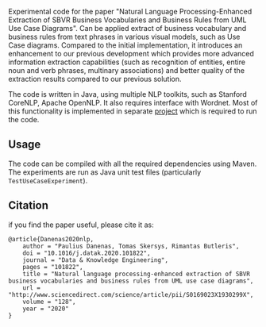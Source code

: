 Experimental code for the paper "Natural Language Processing-Enhanced Extraction of SBVR Business Vocabularies and Business Rules from UML Use Case Diagrams". Can be applied extract of business vocabulary and business rules from text phrases in various visual models, such as Use Case diagrams. Compared to the initial implementation, it introduces an enhancement to our previous development which provides more advanced information extraction capabilities (such as recognition of entities, entire noun and verb phrases, multinary associations) and better quality of the extraction results compared to our previous solution.  

The code is written in Java, using multiple NLP toolkits, such as Stanford CoreNLP, Apache OpenNLP. It also requires interface with Wordnet. Most of this functionality is implemented in separate [project](https://github.com/paudan/tmine) which is required to run the code.      

## Usage 

The code can be compiled with all the required dependencies using Maven. The experiments are run as Java unit test files (particularly `TestUseCaseExperiment`).  

## Citation

if you find the paper useful, please cite it as:

```
@article{Danenas2020nlp,  
	author = "Paulius Danenas, Tomas Skersys, Rimantas Butleris",  
	doi = "10.1016/j.datak.2020.101822",  
	journal = "Data & Knowledge Engineering",  
	pages = "101822",  
	title = "Natural language processing-enhanced extraction of SBVR business vocabularies and business rules from UML use case diagrams",  
	url = "http://www.sciencedirect.com/science/article/pii/S0169023X1930299X",  
	volume = "128",  
	year = "2020"  
}
```
